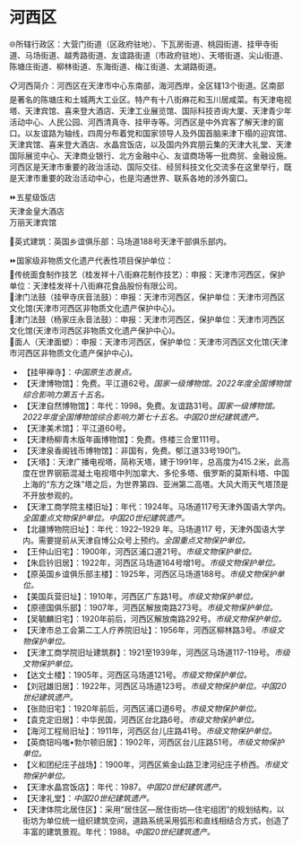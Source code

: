 # 河西区  
🌐所辖行政区：大营门街道（区政府驻地）、下瓦房街道、桃园街道、挂甲寺街道、马场街道、越秀路街道、友谊路街道（市政府驻地）、天塔街道、尖山街道、陈塘庄街道、柳林街道、东海街道、梅江街道、太湖路街道。  

📋河西简介：河西区在天津市中心东南部，海河西岸，全区辖13个街道。区南部是著名的陈塘庄和土城两大工业区。特产有十八街麻花和玉川居咸菜。有天津电视塔、天津宾馆、喜来登大酒店、天津工业展览馆、国际科技咨询大厦、天津青少年活动中心、人民公园、河西清真寺、挂甲寺等。河西区是中外宾客了解天津的窗口。以友谊路为轴线，四周分布着党和国家领导人及外国首脑来津下榻的迎宾馆、天津宾馆、喜来登大酒店、水晶宫饭店，以及国内外宾朋云集的天津大礼堂、天津国际展览中心、天津商业银行、北方金融中心、友谊商场等一批商贸、金融设施。河西区是天津市重要的政治活动、国际交往、经贸科技文化交流多在这里举行，既是天津市重要的政治活动中心，也是沟通世界、联系各地的涉外窗口。  

⏩五星级饭店  
天津金皇大酒店  
万丽天津宾馆  

🧭英式建筑：英国乡谊俱乐部：马场道188号天津干部俱乐部内。  

⏩国家级非物质文化遗产代表性项目保护单位：  
🔸传统面食制作技艺（桂发祥十八街麻花制作技艺）：申报：天津市河西区，保护单位：天津桂发祥十八街麻花食品股份有限公司。  
🔸津门法鼓（挂甲寺庆音法鼓）：申报：天津市河西区，保护单位：天津市河西区文化馆(天津市河西区非物质文化遗产保护中心)。  
🔸津门法鼓（杨家庄永音法鼓）：申报：天津市河西区，保护单位：天津市河西区文化馆(天津市河西区非物质文化遗产保护中心)。  
🔸面人（天津面塑）：申报：天津市河西区，保护单位：天津市河西区文化馆(天津市河西区非物质文化遗产保护中心)。  

* 【挂甲禅寺】：*中国原生态景点。*  
* 【天津博物馆】：免费。平江道62号。*国家一级博物馆。2022年度全国博物馆综合影响力第五十五名。*  
* 【天津自然博物馆】：年代：1998。免费。友谊路31号。*国家一级博物馆。2022年度全国博物馆综合影响力第七十五名。中国20世纪建筑遗产。*  
* 【天津美术馆】：平江道60号。  
* 【天津杨柳青木版年画博物馆】：免费。佟楼三合里111号。  
* 【天津泉香阁钱币博物馆】：非国有，免费。郁江道33号190门。  
* 【天塔】：天津广播电视塔，简称天塔，建于1991年，总高度为415.2米，此高度在世界钢筋混凝土电视塔中列加拿大、多伦多塔、俄罗斯的莫斯科塔、中国上海的“东方之珠”塔之后，为世界第四、亚洲第二高塔。大风大雨天气塔顶是不开放参观的。  
* 【天津工商学院主楼旧址】：年代：1924年。马场道117号天津外国语大学内。*全国重点文物保护单位。中国20世纪建筑遗产。*  
* 【北疆博物院旧址】：年代：1922–1929 年。马场道117 号，天津外国语大学内。需要提前从天津自博公众号上预约。*全国重点文物保护单位。*  
* 【王仲山旧宅】：1900年，河西区浦口道21号。*市级文物保护单位。*  
* 【朱启钤旧居】：1922年，河西区马场道164号增1号。*市级文物保护单位。*  
* 【原英国乡谊俱乐部主楼】：1925年，河西区马场道188号。*市级文物保护单位。*  
* 【美国兵营旧址】：1910年，河西区广东路1号。*市级文物保护单位。*  
* 【原德国俱乐部】：1907年，河西区解放南路273号。*市级文物保护单位。*  
* 【吴毓麟旧宅】：1920年前后，河西区解放南路292号。*市级文物保护单位。*  
* 【天津市总工会第二工人疗养院旧址】：1956年，河西区柳林路3号。*市级文物保护单位。*  
* 【天津工商学院旧址建筑群】：1921至1939年，河西区马场道117-119号。*市级文物保护单位。*  
* 【达文士楼】：1905年，河西区马场道121号。*市级文物保护单位。*  
* 【刘冠雄旧居】：1922年，河西区马场道123号。*市级文物保护单位。中国20世纪建筑遗产。*  
* 【张勋旧宅】：1920年前后，河西区浦口道6号。*市级文物保护单位。*  
* 【袁克定旧居】：中华民国，河西区台北路6号。*市级文物保护单位。*  
* 【海河工程局旧址】：1911年，河西区台儿庄路41号。*市级文物保护单位。*  
* 【英商钮吗嗤•勃尔顿旧居】：1902年，河西区台儿庄路51号。*市级文物保护单位。*  
* 【义和团纪庄子战场】：1900年，河西区紫金山路卫津河纪庄子桥西。*市级文物保护单位。*  
* 【天津水晶宫饭店】：年代：1987。*中国20世纪建筑遗产。*  
* 【天津礼堂】：*中国20世纪建筑遗产。*  
* 【天津体院北居住区】：采用“居住区—居住街坊—住宅组团”的规划结构，以街坊为单位统一组织建筑空间，道路系统采用弧形和直线相结合方式，创造了丰富的建筑景观。年代：1988。*中国20世纪建筑遗产。*  